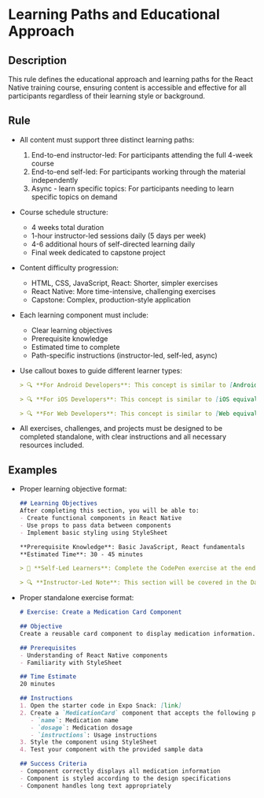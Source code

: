 # Learning Paths and Educational Approach

## Description
This rule defines the educational approach and learning paths for the React Native training course, ensuring content is accessible and effective for all participants regardless of their learning style or background.

## Rule
- All content must support three distinct learning paths:
  1. End-to-end instructor-led: For participants attending the full 4-week course
  2. End-to-end self-led: For participants working through the material independently
  3. Async - learn specific topics: For participants needing to learn specific topics on demand

- Course schedule structure:
  - 4 weeks total duration
  - 1-hour instructor-led sessions daily (5 days per week)
  - 4-6 additional hours of self-directed learning daily
  - Final week dedicated to capstone project

- Content difficulty progression:
  - HTML, CSS, JavaScript, React: Shorter, simpler exercises
  - React Native: More time-intensive, challenging exercises
  - Capstone: Complex, production-style application

- Each learning component must include:
  - Clear learning objectives
  - Prerequisite knowledge
  - Estimated time to complete
  - Path-specific instructions (instructor-led, self-led, async)

- Use callout boxes to guide different learner types:
  ```markdown
  > 🔍 **For Android Developers**: This concept is similar to [Android equivalent]
  
  > 🔍 **For iOS Developers**: This concept is similar to [iOS equivalent]
  
  > 🔍 **For Web Developers**: This concept is similar to [Web equivalent]
  ```

- All exercises, challenges, and projects must be designed to be completed standalone, with clear instructions and all necessary resources included.

## Examples
- Proper learning objective format:
  ```markdown
  ## Learning Objectives
  After completing this section, you will be able to:
  - Create functional components in React Native
  - Use props to pass data between components
  - Implement basic styling using StyleSheet
  
  **Prerequisite Knowledge**: Basic JavaScript, React fundamentals
  **Estimated Time**: 30 - 45 minutes
  
  > 🚀 **Self-Led Learners**: Complete the CodePen exercise at the end of this section before moving on.
  
  > 🔍 **Instructor-Led Note**: This section will be covered in the Day 3 morning session.
  ```

- Proper standalone exercise format:
  ```markdown
  # Exercise: Create a Medication Card Component
  
  ## Objective
  Create a reusable card component to display medication information.
  
  ## Prerequisites
  - Understanding of React Native components
  - Familiarity with StyleSheet
  
  ## Time Estimate
  20 minutes
  
  ## Instructions
  1. Open the starter code in Expo Snack: [link]
  2. Create a `MedicationCard` component that accepts the following props:
     - `name`: Medication name
     - `dosage`: Medication dosage
     - `instructions`: Usage instructions
  3. Style the component using StyleSheet
  4. Test your component with the provided sample data
  
  ## Success Criteria
  - Component correctly displays all medication information
  - Component is styled according to the design specifications
  - Component handles long text appropriately
  